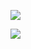 ![](https://github-readme-stats.vercel.app/api?username=nongbin)

<img align="center" src="https://github-readme-stats.vercel.app/api/<CARD_TYPE>/?username=<USERNAME>&theme=<THEME_NAME>" />
